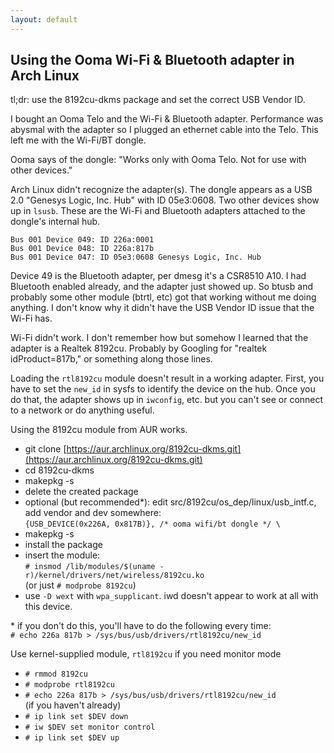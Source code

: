 ```yaml
---
layout: default
---
```

## Using the Ooma Wi-Fi &amp; Bluetooth adapter in Arch Linux

tl;dr: use the 8192cu-dkms package and set the correct USB Vendor ID. 

I bought an Ooma Telo and the Wi-Fi &amp; Bluetooth adapter. Performance was abysmal with the adapter so I plugged an ethernet cable into the Telo. This left me with the Wi-Fi/BT dongle.

Ooma says of the dongle: "Works only with Ooma Telo. Not for use with other devices." 

Arch Linux didn't recognize the adapter(s). The dongle appears as a USB 2.0 "Genesys Logic, Inc. Hub" with ID 05e3:0608. Two other devices show up in `lsusb`. These are the Wi-Fi and Bluetooth adapters attached to the dongle's internal hub.  
```
Bus 001 Device 049: ID 226a:0001  
Bus 001 Device 048: ID 226a:817b  
Bus 001 Device 047: ID 05e3:0608 Genesys Logic, Inc. Hub  
```

Device 49 is the Bluetooth adapter, per dmesg it's a CSR8510 A10. I had Bluetooth enabled already, and the adapter just showed up. So btusb and probably some other module (btrtl, etc) got that working without me doing anything. I don't know why it didn't have the USB Vendor ID issue that the Wi-Fi has. 

Wi-Fi didn't work. I don't remember how but somehow I learned that the adapter is a Realtek 8192cu. Probably by Googling for "realtek idProduct=817b," or something along those lines. 

Loading the `rtl8192cu` module doesn't result in a working adapter. First, you have to set the `new_id` in sysfs to identify the device on the hub. Once you do that, the adapter shows up in `iwconfig`, etc. but you can't see or connect to a network or do anything useful. 

Using the 8192cu module from AUR works.

- git clone [https://aur.archlinux.org/8192cu-dkms.git](https://aur.archlinux.org/8192cu-dkms.git)
- cd 8192cu-dkms
- makepkg -s
- delete the created package
- optional (but recommended*): edit src/8192cu/os_dep/linux/usb_intf.c, add vendor and dev somewhere:  
`{USB_DEVICE(0x226A, 0x817B)}, /* ooma wifi/bt dongle */ \`
- makepkg -s 
- install the package
- insert the module:  
`# insmod /lib/modules/$(uname -r)/kernel/drivers/net/wireless/8192cu.ko`  
(or just `# modprobe 8192cu`)  
- use `-D wext` with `wpa_supplicant`. iwd doesn't appear to work at all with this device.

\* if you don't do this, you'll have to do the following every time:  
 `# echo 226a 817b > /sys/bus/usb/drivers/rtl8192cu/new_id`

Use kernel-supplied module, `rtl8192cu` if you need monitor mode
- `# rmmod 8192cu`
- `# modprobe rtl8192cu`
- `# echo 226a 817b > /sys/bus/usb/drivers/rtl8192cu/new_id`  
(if you haven't already)
- `# ip link set $DEV down`
- `# iw $DEV set monitor control`
- `# ip link set $DEV up`
